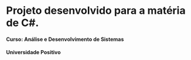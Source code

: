 # Projeto desenvolvido para a matéria de C#.

#### Curso: Análise e Desenvolvimento de Sistemas
#### Universidade Positivo

